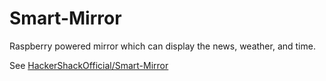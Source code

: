 # Smart-Mirror

Raspberry powered mirror which can display the news, weather, and time.

See [HackerShackOfficial/Smart-Mirror](https://github.com/HackerShackOfficial/Smart-Mirror)
